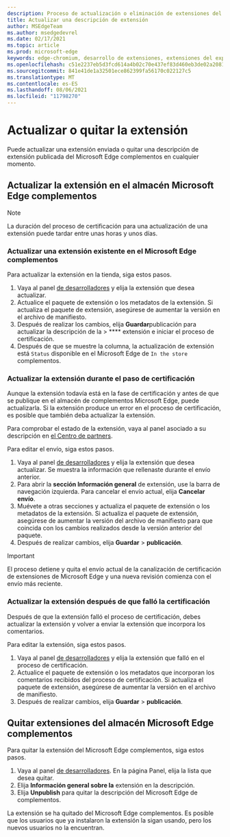 ```yaml
---
description: Proceso de actualización o eliminación de extensiones del almacén de Microsoft Edge complementos
title: Actualizar una descripción de extensión
author: MSEdgeTeam
ms.author: msedgedevrel
ms.date: 02/17/2021
ms.topic: article
ms.prod: microsoft-edge
keywords: edge-chromium, desarrollo de extensiones, extensiones del explorador, complementos, centro de partners, desarrollador
ms.openlocfilehash: c51e2237eb5d3fcd614a4b02c70e437ef83d460eb3de02a2081afc097fbf7ae9
ms.sourcegitcommit: 841e41de1a32501ece862399fa56170c022127c5
ms.translationtype: MT
ms.contentlocale: es-ES
ms.lasthandoff: 08/06/2021
ms.locfileid: "11798270"
---
```

# <a name="update-or-remove-your-extension"></a>Actualizar o quitar la extensión  

Puede actualizar una extensión enviada o quitar una descripción de extensión publicada del Microsoft Edge complementos en cualquier momento.  

## <a name="update-your-extension-on-the-microsoft-edge-add-ons-store"></a>Actualizar la extensión en el almacén Microsoft Edge complementos  

> [!NOTE]
> La duración del proceso de certificación para una actualización de una extensión puede tardar entre unas horas y unos días.  

### <a name="update-an-existing-extension-in-the-microsoft-edge-add-ons-store"></a>Actualizar una extensión existente en el Microsoft Edge complementos  

Para actualizar la extensión en la tienda, siga estos pasos.  

1.  Vaya al panel [de desarrolladores][MicrosoftPartnerCenter] y elija la extensión que desea actualizar.  
1.  Actualice el paquete de extensión o los metadatos de la extensión.  Si actualiza el paquete de extensión, asegúrese de aumentar la versión en el archivo de manifiesto.  
1.  Después de realizar los cambios, elija **Guardar**publicación para actualizar la descripción de la  >  **** extensión e iniciar el proceso de certificación.  
1.  Después de que se muestre la columna, la actualización de extensión está `Status` disponible en el Microsoft Edge de `In the store` complementos.  
    
### <a name="update-your-extension-during-the-certification-step"></a>Actualizar la extensión durante el paso de certificación  

Aunque la extensión todavía está en la fase de certificación y antes de que se publique en el almacén de complementos Microsoft Edge, puede actualizarla. Si la extensión produce un error en el proceso de certificación, es posible que también deba actualizar la extensión.    

Para comprobar el estado de la extensión, vaya al panel asociado a su descripción en [el Centro de partners][MicrosoftPartnerCenter].  

Para editar el envío, siga estos pasos.  

1.  Vaya al panel [de desarrolladores][MicrosoftPartnerCenter] y elija la extensión que desea actualizar.  Se muestra la información que rellenaste durante el envío anterior.  
1.  Para abrir la **sección Información general** de extensión, use la barra de navegación izquierda.  Para cancelar el envío actual, elija **Cancelar envío**.  
1.  Muévete a otras secciones y actualiza el paquete de extensión o los metadatos de la extensión.  Si actualiza el paquete de extensión, asegúrese de aumentar la versión del archivo de manifiesto para que coincida con los cambios realizados desde la versión anterior del paquete.  
1.  Después de realizar cambios, elija **Guardar**  >  **publicación**.  
    
> [!IMPORTANT]
> El proceso detiene y quita el envío actual de la canalización de certificación de extensiones de Microsoft Edge y una nueva revisión comienza con el envío más reciente.  

### <a name="update-your-extension-after-it-failed-the-certification"></a>Actualizar la extensión después de que falló la certificación  

Después de que la extensión falló el proceso de certificación, debes actualizar la extensión y volver a enviar la extensión que incorpora los comentarios.  

Para editar la extensión, siga estos pasos.  

1.  Vaya al panel [de desarrolladores][MicrosoftPartnerCenter] y elija la extensión que falló en el proceso de certificación.  
1.  Actualice el paquete de extensión o los metadatos que incorporan los comentarios recibidos del proceso de certificación.  Si actualiza el paquete de extensión, asegúrese de aumentar la versión en el archivo de manifiesto.  
1.  Después de realizar cambios, elija **Guardar**  >  **publicación**.  
    
## <a name="remove-extensions-from-the-microsoft-edge-add-ons-store"></a>Quitar extensiones del almacén Microsoft Edge complementos  

Para quitar la extensión del Microsoft Edge complementos, siga estos pasos.  

1.  Vaya al panel [de desarrolladores][MicrosoftPartnerCenter].  En la página Panel, elija la lista que desea quitar.  
1.  Elija **Información general sobre la** extensión en la descripción.  
1.  Elija **Unpublish** para quitar la descripción del Microsoft Edge de complementos.  
    
La extensión se ha quitado del Microsoft Edge complementos.  Es posible que los usuarios que ya instalaron la extensión la sigan usando, pero los nuevos usuarios no la encuentran.  

<!-- links -->  

[MicrosoftPartnerCenter]: https://partner.microsoft.com/dashboard/microsoftedge/public/login?ref=dd "Centro de partners"  
